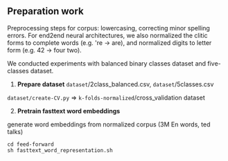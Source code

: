 ## Preparation work
 
Preprocessing steps for corpus: lowercasing, correcting minor spelling errors. For end2end neural architectures, we also normalized the clitic forms to complete words (e.g. 're -> are), and normalized digits to letter form (e.g. 42 -> four two).

We conducted experiments with balanced binary classes dataset and five-classes dataset. 

1. **Prepare dataset**
`dataset`/2class_balanced.csv, `dataset`/5classes.csv 

`dataset/create-CV.py` => `k-folds-normalized`/cross_validation dataset 

2. **Pretrain fasttext word embeddings**

generate word embeddings from normalized corpus (3M En words, ted talks) 

`cd feed-forward` <br/> 
`sh fasttext_word_representation.sh`



